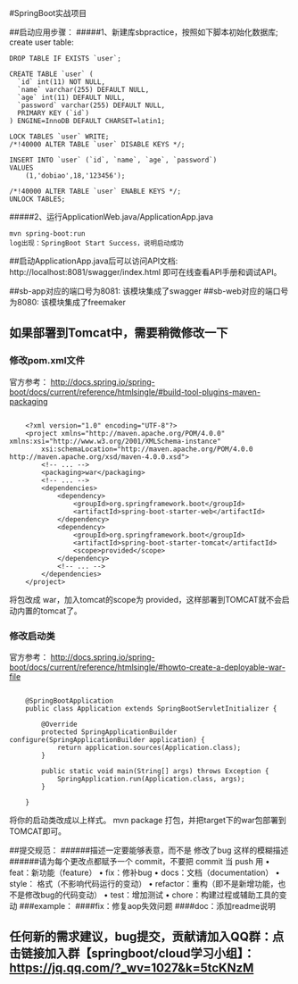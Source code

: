 #SpringBoot实战项目


##启动应用步骤：
#####1、新建库sbpractice，按照如下脚本初始化数据库;
create user table:
```
DROP TABLE IF EXISTS `user`;

CREATE TABLE `user` (
  `id` int(11) NOT NULL,
  `name` varchar(255) DEFAULT NULL,
  `age` int(11) DEFAULT NULL,
  `password` varchar(255) DEFAULT NULL,
  PRIMARY KEY (`id`)
) ENGINE=InnoDB DEFAULT CHARSET=latin1;

LOCK TABLES `user` WRITE;
/*!40000 ALTER TABLE `user` DISABLE KEYS */;

INSERT INTO `user` (`id`, `name`, `age`, `password`)
VALUES
	(1,'dobiao',18,'123456');

/*!40000 ALTER TABLE `user` ENABLE KEYS */;
UNLOCK TABLES;

```
#####2、运行ApplicationWeb.java/ApplicationApp.java
```
mvn spring-boot:run
log出现：SpringBoot Start Success，说明启动成功
```
##启动ApplicationApp.java后可以访问API文档:
http://localhost:8081/swagger/index.html 即可在线查看API手册和调试API。

##sb-app对应的端口号为8081:
该模块集成了swagger
##sb-web对应的端口号为8080:
该模块集成了freemaker


## 如果部署到Tomcat中，需要稍微修改一下

### 修改pom.xml文件

官方参考：
http://docs.spring.io/spring-boot/docs/current/reference/htmlsingle/#build-tool-plugins-maven-packaging

```

	<?xml version="1.0" encoding="UTF-8"?>
	<project xmlns="http://maven.apache.org/POM/4.0.0" xmlns:xsi="http://www.w3.org/2001/XMLSchema-instance"
	    xsi:schemaLocation="http://maven.apache.org/POM/4.0.0 http://maven.apache.org/xsd/maven-4.0.0.xsd">
	    <!-- ... -->
	    <packaging>war</packaging>
	    <!-- ... -->
	    <dependencies>
	        <dependency>
	            <groupId>org.springframework.boot</groupId>
	            <artifactId>spring-boot-starter-web</artifactId>
	        </dependency>
	        <dependency>
	            <groupId>org.springframework.boot</groupId>
	            <artifactId>spring-boot-starter-tomcat</artifactId>
	            <scope>provided</scope>
	        </dependency>
	        <!-- ... -->
	    </dependencies>
	</project>

```

将包改成 war，加入tomcat的scope为 provided，这样部署到TOMCAT就不会启动内置的tomcat了。

### 修改启动类

官方参考：
http://docs.spring.io/spring-boot/docs/current/reference/htmlsingle/#howto-create-a-deployable-war-file

```

	@SpringBootApplication
	public class Application extends SpringBootServletInitializer {
	
	    @Override
	    protected SpringApplicationBuilder configure(SpringApplicationBuilder application) {
	        return application.sources(Application.class);
	    }
	
	    public static void main(String[] args) throws Exception {
	        SpringApplication.run(Application.class, args);
	    }
	
	}

```

将你的启动类改成以上样式。 mvn package 打包，并把target下的war包部署到TOMCAT即可。

##提交规范：
######描述一定要能够表意，而不是 修改了bug 这样的模糊描述
######请为每个更改点都赋予一个 commit，不要把 commit 当 push 用
	•	feat：新功能（feature）
	•	fix：修补bug
	•	docs：文档（documentation）
	•	style： 格式（不影响代码运行的变动）
	•	refactor：重构（即不是新增功能，也不是修改bug的代码变动）
	•	test：增加测试
	•	chore：构建过程或辅助工具的变动
###example：
####fix：修复aop失效问题
####doc：添加readme说明

## 任何新的需求建议，bug提交，贡献请加入QQ群：点击链接加入群【springboot/cloud学习小组】：https://jq.qq.com/?_wv=1027&k=5tcKNzM